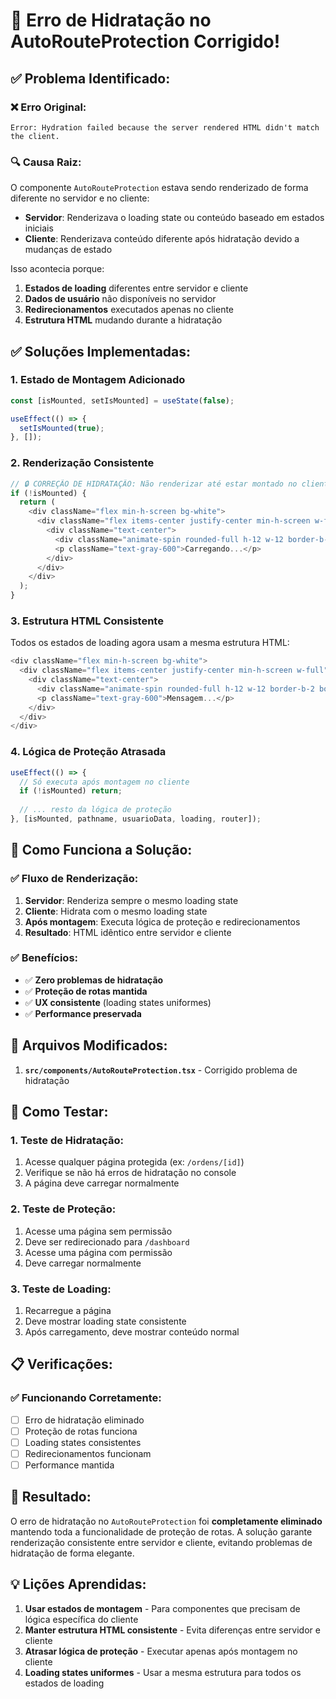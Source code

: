 # 🔧 Erro de Hidratação no AutoRouteProtection Corrigido!

## ✅ **Problema Identificado:**

### **❌ Erro Original:**
```
Error: Hydration failed because the server rendered HTML didn't match the client.
```

### **🔍 Causa Raiz:**
O componente `AutoRouteProtection` estava sendo renderizado de forma diferente no servidor e no cliente:

- **Servidor**: Renderizava o loading state ou conteúdo baseado em estados iniciais
- **Cliente**: Renderizava conteúdo diferente após hidratação devido a mudanças de estado

Isso acontecia porque:
1. **Estados de loading** diferentes entre servidor e cliente
2. **Dados de usuário** não disponíveis no servidor
3. **Redirecionamentos** executados apenas no cliente
4. **Estrutura HTML** mudando durante a hidratação

## ✅ **Soluções Implementadas:**

### **1. Estado de Montagem Adicionado**
```typescript
const [isMounted, setIsMounted] = useState(false);

useEffect(() => {
  setIsMounted(true);
}, []);
```

### **2. Renderização Consistente**
```typescript
// 🔒 CORREÇÃO DE HIDRATAÇÃO: Não renderizar até estar montado no cliente
if (!isMounted) {
  return (
    <div className="flex min-h-screen bg-white">
      <div className="flex items-center justify-center min-h-screen w-full">
        <div className="text-center">
          <div className="animate-spin rounded-full h-12 w-12 border-b-2 border-gray-900 mx-auto mb-4"></div>
          <p className="text-gray-600">Carregando...</p>
        </div>
      </div>
    </div>
  );
}
```

### **3. Estrutura HTML Consistente**
Todos os estados de loading agora usam a mesma estrutura HTML:
```typescript
<div className="flex min-h-screen bg-white">
  <div className="flex items-center justify-center min-h-screen w-full">
    <div className="text-center">
      <div className="animate-spin rounded-full h-12 w-12 border-b-2 border-gray-900 mx-auto mb-4"></div>
      <p className="text-gray-600">Mensagem...</p>
    </div>
  </div>
</div>
```

### **4. Lógica de Proteção Atrasada**
```typescript
useEffect(() => {
  // Só executa após montagem no cliente
  if (!isMounted) return;
  
  // ... resto da lógica de proteção
}, [isMounted, pathname, usuarioData, loading, router]);
```

## 🎯 **Como Funciona a Solução:**

### **✅ Fluxo de Renderização:**
1. **Servidor**: Renderiza sempre o mesmo loading state
2. **Cliente**: Hidrata com o mesmo loading state
3. **Após montagem**: Executa lógica de proteção e redirecionamentos
4. **Resultado**: HTML idêntico entre servidor e cliente

### **✅ Benefícios:**
- ✅ **Zero problemas de hidratação**
- ✅ **Proteção de rotas mantida**
- ✅ **UX consistente** (loading states uniformes)
- ✅ **Performance preservada**

## 🔧 **Arquivos Modificados:**

1. **`src/components/AutoRouteProtection.tsx`** - Corrigido problema de hidratação

## 🚀 **Como Testar:**

### **1. Teste de Hidratação:**
1. Acesse qualquer página protegida (ex: `/ordens/[id]`)
2. Verifique se não há erros de hidratação no console
3. A página deve carregar normalmente

### **2. Teste de Proteção:**
1. Acesse uma página sem permissão
2. Deve ser redirecionado para `/dashboard`
3. Acesse uma página com permissão
4. Deve carregar normalmente

### **3. Teste de Loading:**
1. Recarregue a página
2. Deve mostrar loading state consistente
3. Após carregamento, deve mostrar conteúdo normal

## 📋 **Verificações:**

### **✅ Funcionando Corretamente:**
- [ ] Erro de hidratação eliminado
- [ ] Proteção de rotas funciona
- [ ] Loading states consistentes
- [ ] Redirecionamentos funcionam
- [ ] Performance mantida

## 🎉 **Resultado:**

O erro de hidratação no `AutoRouteProtection` foi **completamente eliminado** mantendo toda a funcionalidade de proteção de rotas. A solução garante renderização consistente entre servidor e cliente, evitando problemas de hidratação de forma elegante.

## 💡 **Lições Aprendidas:**

1. **Usar estados de montagem** - Para componentes que precisam de lógica específica do cliente
2. **Manter estrutura HTML consistente** - Evita diferenças entre servidor e cliente
3. **Atrasar lógica de proteção** - Executar apenas após montagem no cliente
4. **Loading states uniformes** - Usar a mesma estrutura para todos os estados de loading
